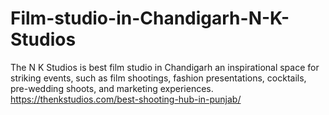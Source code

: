 # Film-studio-in-Chandigarh-N-K-Studios
The N K Studios is best film studio in Chandigarh  an inspirational space for striking events, such as film shootings, fashion presentations, cocktails, pre-wedding shoots, and marketing experiences.
https://thenkstudios.com/best-shooting-hub-in-punjab/
